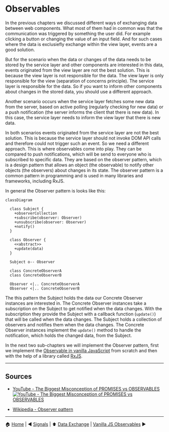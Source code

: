 # Observables

In the previous chapters we discussed different ways of exchanging data between web components. What most of them had in common was that the communication was triggered by something the user did. For example clicking a button or changing the value of an input field. And for such cases where the data is exclusiefly exchange within the view layer, events are a good solution.

But for the scenario when the data or changes of the data needs to be stored by the service layer and other components are interested in this data, events originated from the view layer are not the best solution. This is because the view layer is not responsible for the data. The view layer is only responsible for the view (separation of concerns principle). The service layer is responsible for the data. So if you want to inform other components about changes in the stored data, you should use a different approach.

Another scenario occurs when the service layer fetches some new data from the server, based on active polling (regularly checking for new data) or a push notification (the server informs the client that there is new data). In this case, the service layer needs to inform the view layer that there is new data.

In both scenarios events originated from the service layer are not the best solution. This is because the service layer should not invoke DOM API calls and therefore could not trigger such an event. So we need a different approach. This is where observables come into play. They can be compared to push notifications, which will be send to everyone who is subscribed to specific data. They are based on the observer pattern, which is a design pattern that allows an object (the observable) to notify other objects (the observers) about changes in its state. The observer pattern is a common pattern in programming and is used in many libraries and frameworks, including RxJS.

In general the Observer pattern is looks like this:

```mermaid
classDiagram
  
  class Subject {
    +observerCollection
    +subscribe(observer: Observer)
    +unsubscribe(observer: Observer)
    +notify()
  }

  class Observer {
    <<abstract>>
    +update(data)
  }

  Subject o-- Observer

  class ConcreteObserverA
  class ConcreteObserverB

  Observer <|.. ConcreteObserverA
  Observer <|.. ConcreteObserverB
```

The this pattern the Subject holds the data our Concrete Observer instances are interested in. The Concrete Observer instances take a subscription on the Subject to get notified when the data changes. With the subscription they provide the Subject with a callback function (`update()`)  that will be called when the data changes. The Subject holds a collection of observers and notifies them when the data changes. The Concrete Observer instances implement the `update()` method to handle the notification, which holds the changed data, from the Subject.

In the next two sub-chapters we will implement the Observer pattern, first we implement the [Observable in vanilla JavaScript](./observables-vanilla-js.md) from scratch and then with the help of a library called [RxJS](./observables-rxjs.md).

---

## Sources

- [YouTube - The Biggest Misconception of PROMISES vs OBSERVABLES](https://youtu.be/vdsujUhFMLY?si=qv7eMB7qHEMqQQNI)  
[![YouTube - The Biggest Misconception of PROMISES vs OBSERVABLES](https://i.ytimg.com/an_webp/vdsujUhFMLY/mqdefault_6s.webp?du=3000&sqp=CN7IpMAG&rs=AOn4CLDio2kXaptS_pbYF4FnIubHUySfGw)](https://youtu.be/vdsujUhFMLY?si=qv7eMB7qHEMqQQNI)  

- [Wikipedia - Observer pattern](https://en.wikipedia.org/wiki/Observer_pattern)

---

:house: [Home](../README.md) | :arrow_backward: [Signals](./signals.md) |
:arrow_up: [Data Exchange](./README.md) | [Vanilla JS Observables](./observables-vanilla-js.md) :arrow_forward:
